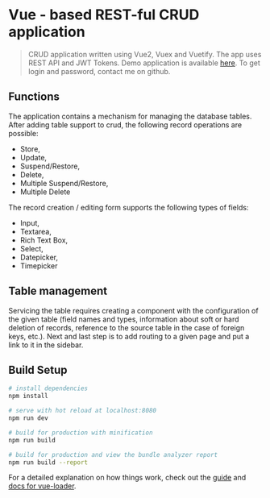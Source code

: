 # Vue - based REST-ful CRUD application

> CRUD application written using Vue2, Vuex and Vuetify. The app uses REST API and JWT Tokens.
> Demo application is available [here](http:/crud.id-a.pl). To get login and password, contact me on github.

## Functions

The application contains a mechanism for managing the database tables. After adding table support to crud, the following record operations are possible:

* Store,
* Update,
* Suspend/Restore,
* Delete,
* Multiple Suspend/Restore,
* Multiple Delete

The record creation / editing form supports the following types of fields:

* Input,
* Textarea,
* Rich Text Box,
* Select,
* Datepicker,
* Timepicker

## Table management

Servicing the table requires creating a component with the configuration of the given table (field names and types, information about soft or hard deletion of records, reference to the source table in the case of foreign keys, etc.). Next and last step is to add routing to a given page and put a link to it in the sidebar.

## Build Setup

``` bash
# install dependencies
npm install

# serve with hot reload at localhost:8080
npm run dev

# build for production with minification
npm run build

# build for production and view the bundle analyzer report
npm run build --report
```

For a detailed explanation on how things work, check out the [guide](http://vuejs-templates.github.io/webpack/) and [docs for vue-loader](http://vuejs.github.io/vue-loader).
